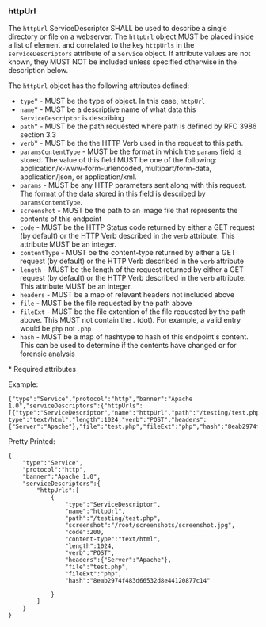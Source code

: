 ### httpUrl
The ```httpUrl``` ServiceDescriptor SHALL be used to describe a single directory or file on a webserver. The ```httpUrl``` object MUST be placed inside a list of element and correlated to the key ```httpUrls``` in the ```serviceDescriptors``` attribute of a ```Service``` object. If attribute values are not known, they MUST NOT be included unless specified otherwise in the description below.

The ```httpUrl``` object has the following attributes defined:
* ```type```* - MUST be the type of object. In this case, ```httpUrl```
* ```name```* - MUST be a descriptive name of what data this ```ServiceDescriptor``` is describing
* ```path```* - MUST be the path requested where path is defined by RFC 3986 section 3.3
* ```verb```* - MUST be the the HTTP Verb used in the request to this path.
* ```paramsContentType``` - MUST be the format in which the `params` field is stored. The value of this field MUST be one of the following: application/x-www-form-urlencoded, multipart/form-data, application/json, or application/xml. 
* ```params``` - MUST be any HTTP parameters sent along with this request. The format of the data stored in this field is described by `paramsContentType`. 
* ```screenshot``` - MUST be the path to an image file that represents the contents of this endpoint
* ```code``` - MUST be the HTTP Status code returned by either a GET request (by default) or the HTTP Verb described in the ```verb``` attribute. This attribute MUST be an integer. 
* ```contentType``` - MUST be the content-type returned by either a GET request (by default) or the HTTP Verb described in the ```verb``` attribute
* ```length``` - MUST be the length of the request returned by either a GET request (by default) or the HTTP Verb described in the ```verb``` attribute. This attribute MUST be an integer. 
* ```headers``` - MUST be a map of relevant headers not included above
* ```file``` - MUST be the file requested by the path above
* ```fileExt``` - MUST be the file extention of the file requested by the path above. This MUST not contain the . (dot). For example, a valid entry would be ```php``` not ```.php```
* ```hash``` - MUST be a map of hashtype to hash of this endpoint's content. This can be used to determine if the contents have changed or for forensic analysis

\* Required attributes

Example:
```
{"type":"Service","protocol":"http","banner":"Apache 1.0","serviceDescriptors":{"httpUrls":[{"type":"ServiceDescriptor","name":"httpUrl","path":"/testing/test.php","screenshot":"/root/screenshots/screenshot.jpg","code":200,"content-type":"text/html","length":1024,"verb":"POST","headers":{"Server":"Apache"},"file":"test.php","fileExt":"php","hash":"8eab2974f483d66532d8e44120877c14"}]}}
```


Pretty Printed:
```
{
	"type":"Service",
	"protocol":"http",
	"banner":"Apache 1.0",
	"serviceDescriptors":{
		"httpUrls":[
			{
				"type":"ServiceDescriptor",
				"name":"httpUrl",
				"path":"/testing/test.php",
				"screenshot":"/root/screenshots/screenshot.jpg",
				"code":200,
				"content-type":"text/html",
				"length":1024,
				"verb":"POST",
				"headers":{"Server":"Apache"},
				"file":"test.php",
				"fileExt":"php",
				"hash":"8eab2974f483d66532d8e44120877c14"

			}
		]
	}
}
```
